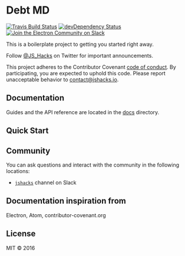 # Debt MD

[![Travis Build Status](https://travis-ci.org/jshacks/boilerplate.svg?branch=master)](https://travis-ci.org/jshacks/boilerplate)
[![devDependency Status](https://david-dm.org/jshacks/boilerplate/dev-status.svg)](https://david-dm.org/jshacks/boilerplate?type=dev)
[![Join the Electron Community on Slack](http://159.203.166.178/badge.svg)](http://159.203.166.178)


This is a boilerplate project to getting you started right away.

Follow [@JS_Hacks](https://twitter.com/js_hacks) on Twitter for important
announcements.

This project adheres to the Contributor Covenant [code of conduct](CODE_OF_CONDUCT.md).
By participating, you are expected to uphold this code. Please report unacceptable
behavior to contact@jshacks.io.


## Documentation

Guides and the API reference are located in the
[docs](https://github.com/jshacks/boilerplate/tree/master/docs) directory.


## Quick Start


## Community

You can ask questions and interact with the community in the following
locations:
- [`jshacks`](http://159.203.166.178) channel on Slack


## Documentation inspiration from
Electron, Atom, contributor-covenant.org

## License

MIT © 2016
